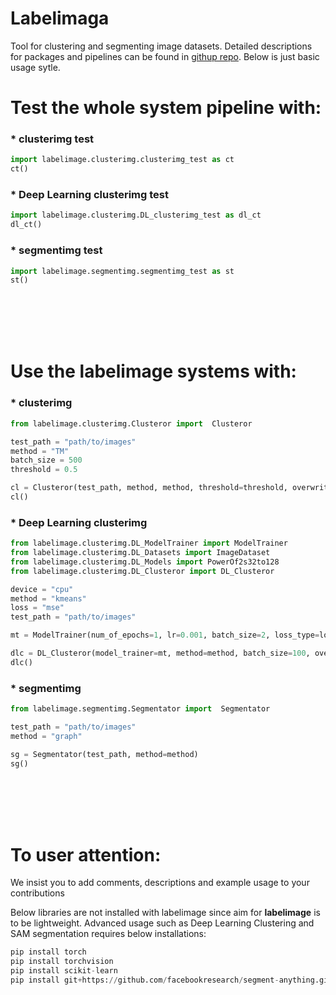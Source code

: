 # Labelimaga
Tool for clustering and segmenting image datasets. Detailed descriptions for packages and pipelines can be found in [githup repo](https://github.com/mericdemirors/labelimage). Below is just basic usage sytle.

# Test the whole system pipeline with:

### * clusterimg test
```python
import labelimage.clusterimg.clusterimg_test as ct
ct()
```

### * Deep Learning clusterimg test
```python
import labelimage.clusterimg.DL_clusterimg_test as dl_ct
dl_ct()
```

### * segmentimg test
```python
import labelimage.segmentimg.segmentimg_test as st
st()
```

<br/><br/>
<br/><br/>

# Use the labelimage systems with:

### * clusterimg 
```python
from labelimage.clusterimg.Clusteror import  Clusteror

test_path = "path/to/images"
method = "TM"
batch_size = 500
threshold = 0.5

cl = Clusteror(test_path, method, method, threshold=threshold, overwrite=True)
cl()
```

### * Deep Learning clusterimg 
```python
from labelimage.clusterimg.DL_ModelTrainer import ModelTrainer
from labelimage.clusterimg.DL_Datasets import ImageDataset
from labelimage.clusterimg.DL_Models import PowerOf2s32to128
from labelimage.clusterimg.DL_Clusteror import DL_Clusteror

device = "cpu"
method = "kmeans"
loss = "mse"
test_path = "path/to/images"

mt = ModelTrainer(num_of_epochs=1, lr=0.001, batch_size=2, loss_type=loss, dataset=ImageDataset(test_path), model=PowerOf2s32to128(), verbose=0, device=device)

dlc = DL_Clusteror(model_trainer=mt, method=method, batch_size=100, overwrite=True, verbose=0)
dlc()
```

### * segmentimg
```python
from labelimage.segmentimg.Segmentator import  Segmentator

test_path = "path/to/images"
method = "graph"

sg = Segmentator(test_path, method=method)
sg()
```

<br/><br/>
<br/><br/>

# To user attention:
We insist you to add comments, descriptions and example usage to your contributions  

Below libraries are not installed with labelimage since aim for __labelimage__ is to be lightweight. Advanced usage such as Deep Learning Clustering and SAM segmentation requires below installations:
```python
pip install torch
pip install torchvision
pip install scikit-learn
pip install git+https://github.com/facebookresearch/segment-anything.git
```